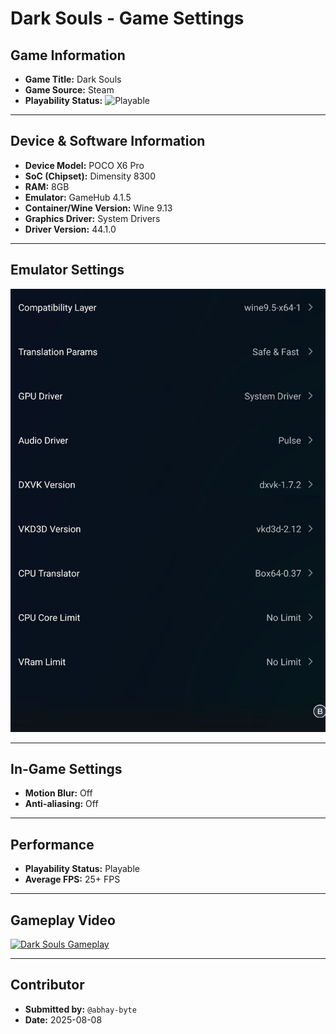 # Dark Souls - Game Settings

## Game Information

*   **Game Title:** Dark Souls
*   **Game Source:** Steam
*   **Playability Status:** ![Playable](https://img.shields.io/badge/Playable-4CAF50?style=for-the-badge)

---

## Device & Software Information

*   **Device Model:** POCO X6 Pro
*   **SoC (Chipset):** Dimensity 8300
*   **RAM:** 8GB
*   **Emulator:** GameHub 4.1.5
*   **Container/Wine Version:** Wine 9.13
*   **Graphics Driver:** System Drivers
*   **Driver Version:** 44.1.0

---

## Emulator Settings

![Emulator Settings](../../settings/s1.jpg)

---

## In-Game Settings

*   **Motion Blur:** Off
*   **Anti-aliasing:** Off

---

## Performance

*   **Playability Status:** Playable
*   **Average FPS:** 25+ FPS

---

## Gameplay Video

[![Dark Souls Gameplay](https://img.youtube.com/vi/5Yb5cezIQcw/0.jpg)](https://www.youtube.com/watch?v=5Yb5cezIQcw)

---

## Contributor

*   **Submitted by:** `@abhay-byte`
*   **Date:** 2025-08-08
